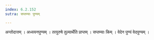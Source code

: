 ```yaml
---
index: 6.2.152
sutra: सप्तम्याः पुण्यम्

---
```

 अन्तोदात्तम् । अध्ययनपुण्यम् । तत्पुरुषे तुल्यार्थेति प्राप्तम् । सप्तम्याः किम् । वेदेन पुण्यं वेदपुण्यम् ।